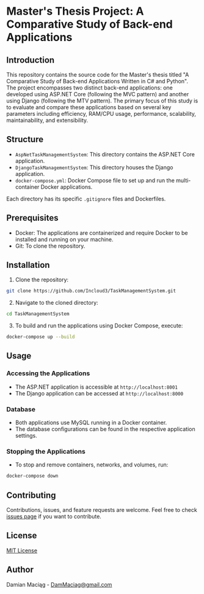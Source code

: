 # Master's Thesis Project: A Comparative Study of Back-end Applications

## Introduction
This repository contains the source code for the Master's thesis titled "A Comparative Study of Back-end Applications Written in C# and Python". The project encompasses two distinct back-end applications: one developed using ASP.NET Core (following the MVC pattern) and another using Django (following the MTV pattern). The primary focus of this study is to evaluate and compare these applications based on several key parameters including efficiency, RAM/CPU usage, performance, scalability, maintainability, and extensibility.

## Structure
- `AspNetTaskManagementSystem`: This directory contains the ASP.NET Core application.
- `DjangoTaskManagementSystem`: This directory houses the Django application.
- `docker-compose.yml`: Docker Compose file to set up and run the multi-container Docker applications.

Each directory has its specific `.gitignore` files and Dockerfiles.

## Prerequisites
- Docker: The applications are containerized and require Docker to be installed and running on your machine.
- Git: To clone the repository.

## Installation

1. Clone the repository:
```bash
git clone https://github.com/Incloud3/TaskManagementSystem.git
```
2. Navigate to the cloned directory:
```bash
cd TaskManagementSystem
```
3. To build and run the applications using Docker Compose, execute:
```bash
docker-compose up --build
```

## Usage

### Accessing the Applications
- The ASP.NET application is accessible at `http://localhost:8001`
- The Django application can be accessed at `http://localhost:8000`

### Database
- Both applications use MySQL running in a Docker container.
- The database configurations can be found in the respective application settings.

### Stopping the Applications
- To stop and remove containers, networks, and volumes, run:
```bash
docker-compose down
```
## Contributing
Contributions, issues, and feature requests are welcome. Feel free to check [issues page](https://github.com/Incloud3/TaskManagementSystem/issues) if you want to contribute.

## License
[MIT License](LICENSE)

## Author
Damian Maciąg - DamMaciag@gmail.com
